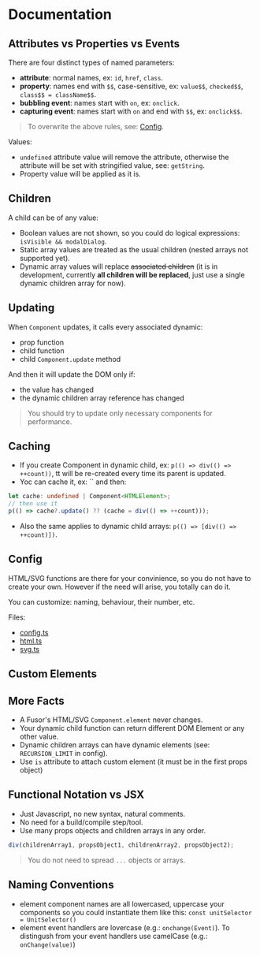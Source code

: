 # Documentation

## Attributes vs Properties vs Events

There are four distinct types of named parameters:

- **attribute**: normal names, ex: `id`, `href`, `class`.
- **property**: names end with `$$`, case-sensitive, ex: `value$$`, `checked$$`, `class$$ = className$$`.
- **bubbling event**: names start with `on`, ex: `onclick`.
- **capturing event**: names start with `on` and end with `$$`, ex: `onclick$$`.

> To overwrite the above rules, see: [Config](#config).

Values:

- `undefined` attribute value will remove the attribute, otherwise the attribute will be set with stringified value, see: `getString`.
- Property value will be applied as it is.

## Children

A child can be of any value:

- Boolean values are not shown, so you could do logical expressions: `isVisible && modalDialog`.
- Static array values are treated as the usual children (nested arrays not supported yet).
- Dynamic array values will replace ~~associated children~~ (it is in development, currently **all children will be replaced**, just use a single dynamic children array for now).

## Updating

When `Component` updates, it calls every associated dynamic:

- prop function
- child function
- child `Component.update` method

And then it will update the DOM only if:

- the value has changed
- the dynamic children array reference has changed

> You should try to update only necessary components for performance.

## Caching

- If you create Component in dynamic child, ex: `p(() => div(() => ++count))`, tt will be re-created every time its parent is updated.
- Yoc can cache it, ex: `` and then:

```ts
let cache: undefined | Component<HTMLElement>;
// then use it
p(() => cache?.update() ?? (cache = div(() => ++count)));
```

- Also the same applies to dynamic child arrays: `p(() => [div(() => ++count)])`.

## Config

HTML/SVG functions are there for your convinience, so you do not have to create your own. However if the need will arise, you totally can do it.

You can customize: naming, behaviour, their number, etc.

Files:

- [config.ts](src/config.ts)
- [html.ts](src/html.ts)
- [svg.ts](src/svg.ts)

## Custom Elements

## More Facts

- A Fusor's HTML/SVG `Component.element` never changes.
- Your dynamic child function can return different DOM Element or any other value.
- Dynamic children arrays can have dynamic elements (see: `RECURSION_LIMIT` in config).
- Use `is` attribute to attach custom element (it must be in the first props object)

## Functional Notation vs JSX

- Just Javascript, no new syntax, natural comments.
- No need for a build/compile step/tool.
- Use many props objects and children arrays in any order.

```js
div(childrenArray1, propsObject1, childrenArray2, propsObject2);
```

> You do not need to spread `...` objects or arrays.

## Naming Conventions

- element component names are all lowercased, uppercase your components so you could instantiate them like this: `const unitSelector = UnitSelector()`
- element event handlers are lovercase (e.g.: `onchange(Event)`). To distingush from your event handlers use camelCase (e.g.: `onChange(value)`)
